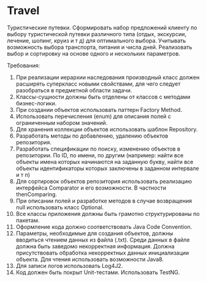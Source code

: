 # Travel

Туристические путевки. Сформировать набор предложений клиенту по выбору туристической путевки различного типа (отдых, экскурсии, лечение, шопинг, круиз и т д) для оптимального выбора. Учитывать возможность выбора транспорта, питания и числа дней. Реализовать выбор и сортировку на основе одного и нескольких параметров.

Требования:

1. При реализации иерархии наследования производный класс должен расширять суперкласс новыми свойствами, для чего следует разобраться в предметной области задачи. 
2. Классы-сущности должны быть отделены от классов с методами бизнес-логики.
3. При создании объектов использовать паттерн Factory Method.
4. Использовать перечисления (enum) для описания полей с ограниченным набором значений.
5. Для хранения коллекции объектов использовать шаблон Repository.
6. Разработать методы по добавлению, удалению объектов репозитория. 
7. Разработать спецификации по поиску, изменению объектов в репозитории. По ID, по имени, по другим (например: найти все объекты имена которых начинаются на заданную букву, найти все объекты идентификаторы которых заключены в заданном интервале и т п)
8. Для сортировок объектов репозитория использовать реализацию интерфейса Comparator и его возможности. В частности thenComparing. 
9. При описании полей и разработке методов в случае возвращения null использовать класс Optional.
10. Все классы приложения должны быть грамотно структурированы по пакетам.
11. Оформление кода должно соответствовать Java Code Convention.
12. Параметры, необходимые для создания объектов, должны вводиться чтением данных из файла (.txt). Среди данных в файле должна быть заведомо некорректная информация. Должна присутствовать обработка некорректных данных инициализации объекта. Для чтения использовать возможности Java8.
13. Для записи логов использовать Log4J2.
14. Код должен быть покрыт Unit-тестами. Использовать TestNG.
